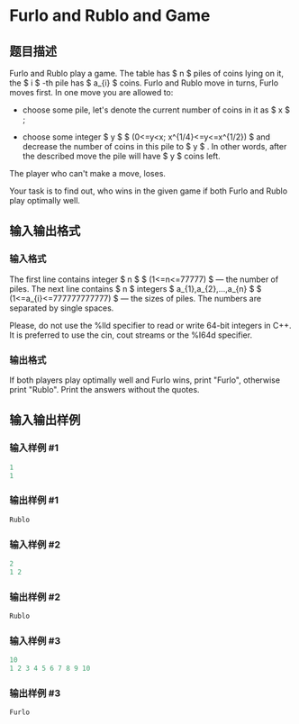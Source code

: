 # Furlo and Rublo and Game

## 题目描述

Furlo and Rublo play a game. The table has $ n $ piles of coins lying on it, the $ i $ -th pile has $ a_{i} $ coins. Furlo and Rublo move in turns, Furlo moves first. In one move you are allowed to:

- choose some pile, let's denote the current number of coins in it as $ x $ ;

- choose some integer $ y $ $ (0<=y&lt;x; x^{1/4}<=y<=x^{1/2}) $ and decrease the number of coins in this pile to $ y $ . In other words, after the described move the pile will have $ y $ coins left.

The player who can't make a move, loses.

Your task is to find out, who wins in the given game if both Furlo and Rublo play optimally well.

## 输入输出格式

### 输入格式

The first line contains integer $ n $ $ (1<=n<=77777) $ — the number of piles. The next line contains $ n $ integers $ a_{1},a_{2},...,a_{n} $ $ (1<=a_{i}<=777777777777) $ — the sizes of piles. The numbers are separated by single spaces.

Please, do not use the %lld specifier to read or write 64-bit integers in С++. It is preferred to use the cin, cout streams or the %I64d specifier.

### 输出格式

If both players play optimally well and Furlo wins, print "Furlo", otherwise print "Rublo". Print the answers without the quotes.

## 输入输出样例

### 输入样例 #1

```cpp
1
1

```
### 输出样例 #1

```cpp
Rublo

```
### 输入样例 #2

```cpp
2
1 2

```
### 输出样例 #2

```cpp
Rublo

```
### 输入样例 #3

```cpp
10
1 2 3 4 5 6 7 8 9 10

```
### 输出样例 #3

```cpp
Furlo

```
